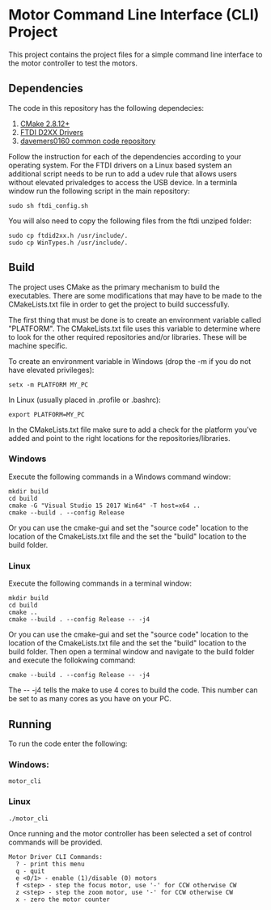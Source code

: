 # Motor Command Line Interface (CLI) Project

This project contains the project files for a simple command line interface to the motor controller to test the motors.


## Dependencies

The code in this repository has the following dependecies:

1. [CMake 2.8.12+](https://cmake.org/download/)
2. [FTDI D2XX Drivers](https://www.ftdichip.com/Drivers/D2XX.htm)
3. [davemers0160 common code repository](https://github.com/davemers0160/Common)

Follow the instruction for each of the dependencies according to your operating system.  For the FTDI drivers on a Linux based system an additional script needs to be run to add a udev rule that allows users without elevated privaledges to access the USB device.  In a terminla window run the following script in the main repository:

```
sudo sh ftdi_config.sh
```

You will also need to copy the following files from the ftdi unziped folder:

```
sudo cp ftdid2xx.h /usr/include/.
sudo cp WinTypes.h /usr/include/.
```

## Build

The project uses CMake as the primary mechanism to build the executables.  There are some modifications that may have to be made to the CMakeLists.txt file in order to get the project to build successfully.

The first thing that must be done is to create an environment variable called "PLATFORM".  The CMakeLists.txt file uses this variable to determine where to look for the other required repositories and/or libraries.  These will be machine specific.

To create an environment variable in Windows (drop the -m if you do not have elevated privileges):
```
setx -m PLATFORM MY_PC
```

In Linux (usually placed in .profile or .bashrc):
```
export PLATFORM=MY_PC
```

In the CMakeLists.txt file make sure to add a check for the platform you've added and point to the right locations for the repositories/libraries.

### Windows

Execute the following commands in a Windows command window:

```
mkdir build
cd build
cmake -G "Visual Studio 15 2017 Win64" -T host=x64 ..
cmake --build . --config Release
```

Or you can use the cmake-gui and set the "source code" location to the location of the CmakeLists.txt file and the set the "build" location to the build folder. 

### Linux

Execute the following commands in a terminal window:

```
mkdir build
cd build
cmake ..
cmake --build . --config Release -- -j4
```

Or you can use the cmake-gui and set the "source code" location to the location of the CmakeLists.txt file and the set the "build" location to the build folder. Then open a terminal window and navigate to the build folder and execute the follokwing command:

```
cmake --build . --config Release -- -j4
```

The -- -j4 tells the make to use 4 cores to build the code.  This number can be set to as many cores as you have on your PC.

## Running

To run the code enter the following:

### Windows:

```
motor_cli
```

### Linux

```
./motor_cli
```

Once running and the motor controller has been selected a set of control commands will be provided.

```
Motor Driver CLI Commands:
  ? - print this menu
  q - quit
  e <0/1> - enable (1)/disable (0) motors
  f <step> - step the focus motor, use '-' for CCW otherwise CW
  z <step> - step the zoom motor, use '-' for CCW otherwise CW
  x - zero the motor counter
```

